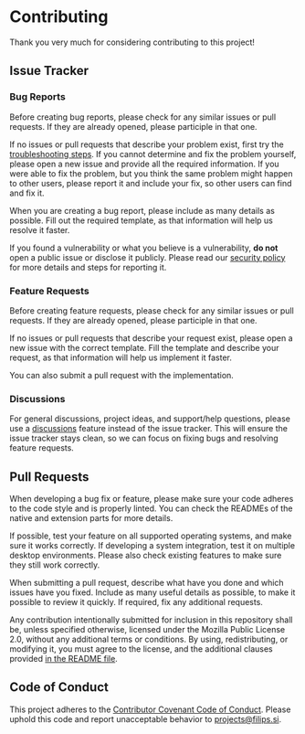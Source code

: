 # Contributing

Thank you very much for considering contributing to this project!

## Issue Tracker

### Bug Reports

Before creating bug reports, please check for any similar issues or
pull requests. If they are already opened, please participle in that one.

If no issues or pull requests that describe your problem exist, first try
the [troubleshooting steps](https://github.com/filips123/FirefoxPWA/wiki/Troubleshooting).
If you cannot determine and fix the problem yourself, please open a new issue
and provide all the required information. If you were able to fix the problem, but
you think the same problem might happen to other users, please report it and
include your fix, so other users can find and fix it.

When you are creating a bug report, please include as many details as possible.
Fill out the required template, as that information will help us resolve it faster.

If you found a vulnerability or what you believe is a vulnerability, **do not**
open a public issue or disclose it publicly. Please read our [security policy](SECURITY.md)
for more details and steps for reporting it.

### Feature Requests

Before creating feature requests, please check for any similar issues or
pull requests. If they are already opened, please participle in that one.

If no issues or pull requests that describe your request exist, please
open a new issue with the correct template. Fill the template and describe
your request, as that information will help us implement it faster.

You can also submit a pull request with the implementation.

### Discussions

For general discussions, project ideas, and support/help questions, please use
a [discussions](https://github.com/filips123/FirefoxPWA/discussions) feature
instead of the issue tracker. This will ensure the issue tracker stays clean,
so we can focus on fixing bugs and resolving feature requests.

## Pull Requests

When developing a bug fix or feature, please make sure your code adheres to
the code style and is properly linted. You can check the READMEs of the native
and extension parts for more details.

If possible, test your feature on all supported operating systems, and make
sure it works correctly. If developing a system integration, test it on multiple
desktop environments. Please also check existing features to make sure they
still work correctly.

When submitting a pull request, describe what have you done and which issues
have you fixed. Include as many useful details as possible, to make it possible
to review it quickly. If required, fix any additional requests.

Any contribution intentionally submitted for inclusion in this repository
shall be, unless specified otherwise, licensed under the Mozilla Public
License 2.0, without any additional terms or conditions. By using,
redistributing, or modifying it, you must agree to the license,
and the additional clauses provided [in the README file](../README.md#License).

## Code of Conduct

This project adheres to the [Contributor Covenant Code of Conduct](https://www.contributor-covenant.org/version/2/0/code_of_conduct/).
Please uphold this code and report unacceptable behavior to [projects@filips.si](mailto:projects@filips.si).
